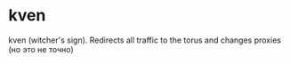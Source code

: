# kven
kven (witcher's sign). Redirects all traffic to the torus and changes proxies (но это не точно)
